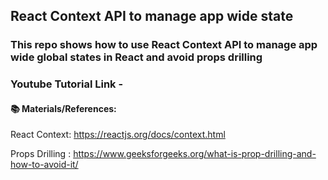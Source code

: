 ## React Context API to manage app wide state

### This repo shows how to use React Context API to manage app wide global states in React and avoid props drilling

### Youtube Tutorial Link -

#### 📚 Materials/References:

React Context: https://reactjs.org/docs/context.html

Props Drilling : https://www.geeksforgeeks.org/what-is-prop-drilling-and-how-to-avoid-it/
